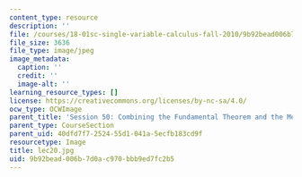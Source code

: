 ```yaml
---
content_type: resource
description: ''
file: /courses/18-01sc-single-variable-calculus-fall-2010/9b92bead006b7d0ac970bbb9ed7fc2b5_lec20.jpg
file_size: 3636
file_type: image/jpeg
image_metadata:
  caption: ''
  credit: ''
  image-alt: ''
learning_resource_types: []
license: https://creativecommons.org/licenses/by-nc-sa/4.0/
ocw_type: OCWImage
parent_title: 'Session 50: Combining the Fundamental Theorem and the Mean Value Theorem'
parent_type: CourseSection
parent_uid: 40dfd7f7-2524-55d1-041a-5ecfb183cd9f
resourcetype: Image
title: lec20.jpg
uid: 9b92bead-006b-7d0a-c970-bbb9ed7fc2b5
---
```

